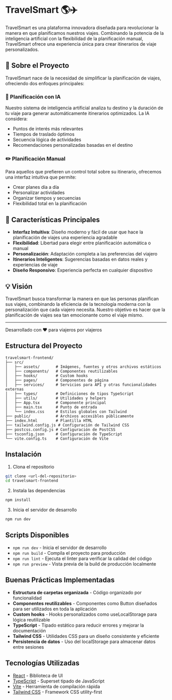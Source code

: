 # TravelSmart 🌎✈️

TravelSmart es una plataforma innovadora diseñada para revolucionar la manera en que planificamos nuestros viajes. Combinando la potencia de la inteligencia artificial con la flexibilidad de la planificación manual, TravelSmart ofrece una experiencia única para crear itinerarios de viaje personalizados.

## 🎯 Sobre el Proyecto

TravelSmart nace de la necesidad de simplificar la planificación de viajes, ofreciendo dos enfoques principales:

### 🤖 Planificación con IA
Nuestro sistema de inteligencia artificial analiza tu destino y la duración de tu viaje para generar automáticamente itinerarios optimizados. La IA considera:
- Puntos de interés más relevantes
- Tiempos de traslado óptimos
- Secuencia lógica de actividades
- Recomendaciones personalizadas basadas en el destino

### ✏️ Planificación Manual
Para aquellos que prefieren un control total sobre su itinerario, ofrecemos una interfaz intuitiva que permite:
- Crear planes día a día
- Personalizar actividades
- Organizar tiempos y secuencias
- Flexibilidad total en la planificación

## 🌟 Características Principales

- **Interfaz Intuitiva**: Diseño moderno y fácil de usar que hace la planificación de viajes una experiencia agradable
- **Flexibilidad**: Libertad para elegir entre planificación automática o manual
- **Personalización**: Adaptación completa a las preferencias del viajero
- **Itinerarios Inteligentes**: Sugerencias basadas en datos reales y experiencias de viaje
- **Diseño Responsivo**: Experiencia perfecta en cualquier dispositivo

## 💡 Visión

TravelSmart busca transformar la manera en que las personas planifican sus viajes, combinando la eficiencia de la tecnología moderna con la personalización que cada viajero necesita. Nuestro objetivo es hacer que la planificación de viajes sea tan emocionante como el viaje mismo.

---

Desarrollado con ❤️ para viajeros por viajeros

## Estructura del Proyecto

```
travelsmart-frontend/
├── src/
│   ├── assets/       # Imágenes, fuentes y otros archivos estáticos
│   ├── components/   # Componentes reutilizables
│   ├── hooks/        # Custom hooks
│   ├── pages/        # Componentes de página
│   ├── services/     # Servicios para API y otras funcionalidades externas
│   ├── types/        # Definiciones de tipos TypeScript
│   ├── utils/        # Utilidades y helpers
│   ├── App.tsx       # Componente principal
│   ├── main.tsx      # Punto de entrada
│   └── index.css     # Estilos globales con Tailwind
├── public/           # Archivos accesibles públicamente
├── index.html        # Plantilla HTML
├── tailwind.config.js # Configuración de Tailwind CSS
├── postcss.config.js # Configuración de PostCSS
├── tsconfig.json     # Configuración de TypeScript
└── vite.config.ts    # Configuración de Vite
```

## Instalación

1. Clona el repositorio
```bash
git clone <url-del-repositorio>
cd travelsmart-frontend
```

2. Instala las dependencias
```bash
npm install
```

3. Inicia el servidor de desarrollo
```bash
npm run dev
```

## Scripts Disponibles

- `npm run dev` - Inicia el servidor de desarrollo
- `npm run build` - Compila el proyecto para producción
- `npm run lint` - Ejecuta el linter para verificar la calidad del código
- `npm run preview` - Vista previa de la build de producción localmente

## Buenas Prácticas Implementadas

- **Estructura de carpetas organizada** - Código organizado por funcionalidad
- **Componentes reutilizables** - Componentes como Button diseñados para ser utilizados en toda la aplicación
- **Custom hooks** - Hooks personalizados como useLocalStorage para lógica reutilizable
- **TypeScript** - Tipado estático para reducir errores y mejorar la documentación
- **Tailwind CSS** - Utilidades CSS para un diseño consistente y eficiente
- **Persistencia de datos** - Uso del localStorage para almacenar datos entre sesiones

## Tecnologías Utilizadas

- [React](https://react.dev/) - Biblioteca de UI
- [TypeScript](https://www.typescriptlang.org/) - Superset tipado de JavaScript
- [Vite](https://vitejs.dev/) - Herramienta de compilación rápida
- [Tailwind CSS](https://tailwindcss.com/) - Framework CSS utility-first
